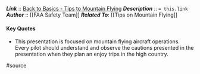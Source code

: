 ***Link***      :: [Back to Basics - Tips to Mountain Flying](https://www.youtube.com/watch?v=VGTiFu6St0U)
***Description***      :: `= this.link`
***Author*** :: [[FAA Safety Team]]
***Related To***: [[Tips on Mountain Flying]]

#### Key Quotes
* This presentation is focused on mountain flying aircraft operations. Every pilot should understand and observe the cautions presented in the presentation when they plan an enjoy trips in the high country.

#source